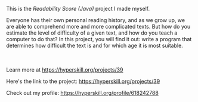 This is the *Readability Score (Java)* project I made myself.


<p>Everyone has their own personal reading history, and as we grow up, we are able to comprehend more and more complicated texts. But how do you estimate the level of difficulty of a given text, and how do you teach a computer to do that? In this project, you will find it out: write a program that determines how difficult the text is and for which age it is most suitable.</p><br/><br/>Learn more at <a href="https://hyperskill.org/projects/39?utm_source=ide&utm_medium=ide&utm_campaign=ide&utm_content=project-card">https://hyperskill.org/projects/39</a>

Here's the link to the project: https://hyperskill.org/projects/39

Check out my profile: https://hyperskill.org/profile/618242788